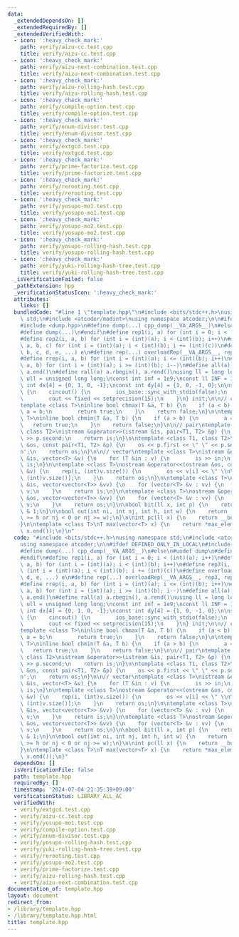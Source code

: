 ```yaml
---
data:
  _extendedDependsOn: []
  _extendedRequiredBy: []
  _extendedVerifiedWith:
  - icon: ':heavy_check_mark:'
    path: verify/aizu-cc.test.cpp
    title: verify/aizu-cc.test.cpp
  - icon: ':heavy_check_mark:'
    path: verify/aizu-next-combination.test.cpp
    title: verify/aizu-next-combination.test.cpp
  - icon: ':heavy_check_mark:'
    path: verify/aizu-rolling-hash.test.cpp
    title: verify/aizu-rolling-hash.test.cpp
  - icon: ':heavy_check_mark:'
    path: verify/compile-option.test.cpp
    title: verify/compile-option.test.cpp
  - icon: ':heavy_check_mark:'
    path: verify/enum-divisor.test.cpp
    title: verify/enum-divisor.test.cpp
  - icon: ':heavy_check_mark:'
    path: verify/extgcd.test.cpp
    title: verify/extgcd.test.cpp
  - icon: ':heavy_check_mark:'
    path: verify/prime-factorize.test.cpp
    title: verify/prime-factorize.test.cpp
  - icon: ':heavy_check_mark:'
    path: verify/rerooting.test.cpp
    title: verify/rerooting.test.cpp
  - icon: ':heavy_check_mark:'
    path: verify/yosupo-mo1.test.cpp
    title: verify/yosupo-mo1.test.cpp
  - icon: ':heavy_check_mark:'
    path: verify/yosupo-mo2.test.cpp
    title: verify/yosupo-mo2.test.cpp
  - icon: ':heavy_check_mark:'
    path: verify/yosupo-rolling-hash.test.cpp
    title: verify/yosupo-rolling-hash.test.cpp
  - icon: ':heavy_check_mark:'
    path: verify/yuki-rolling-hash-tree.test.cpp
    title: verify/yuki-rolling-hash-tree.test.cpp
  _isVerificationFailed: false
  _pathExtension: hpp
  _verificationStatusIcon: ':heavy_check_mark:'
  attributes:
    links: []
  bundledCode: "#line 1 \"template.hpp\"\n#include <bits/stdc++.h>\nusing namespace\
    \ std;\n#include <atcoder/modint>\nusing namespace atcoder;\n\n#ifdef DEFINED_ONLY_IN_LOCAL\n\
    #include <dump.hpp>\n#define dump(...) cpp_dump(__VA_ARGS__)\n#else\n#undef dump\n\
    #define dump(...)\n#endif\n#define rep1(i, a) for (int i = 0; i < (int)(a); i++)\n\
    #define rep2(i, a, b) for (int i = (int)(a); i < (int)(b); i++)\n#define rep3(i,\
    \ a, b, c) for (int i = (int)(a); i < (int)(b); i += (int)(c))\n#define overloadRep(a,\
    \ b, c, d, e, ...) e\n#define rep(...) overloadRep(__VA_ARGS__, rep3, rep2, rep1)(__VA_ARGS__)\n\
    #define rrep(i, a, b) for (int i = (int)(a); i <= (int)(b); i++)\n#define drep(i,\
    \ a, b) for (int i = (int)(a); i >= (int)(b); i--)\n#define all(a) a.begin(),\
    \ a.end()\n#define rall(a) a.rbegin(), a.rend()\nusing ll = long long;\nusing\
    \ ull = unsigned long long;\nconst int inf = 1e9;\nconst ll INF = 1e18;\nconst\
    \ int dx[4] = {0, 1, 0, -1};\nconst int dy[4] = {1, 0, -1, 0};\n\nstruct cincout\
    \ {\n    cincout() {\n        ios_base::sync_with_stdio(false);\n        cin.tie(nullptr);\n\
    \        cout << fixed << setprecision(15);\n    }\n} init;\n\n// chmax chmin\n\
    template <class T>\ninline bool chmax(T &a, T b) {\n    if (a < b) {\n       \
    \ a = b;\n        return true;\n    }\n    return false;\n}\n\ntemplate <class\
    \ T>\ninline bool chmin(T &a, T b) {\n    if (a > b) {\n        a = b;\n     \
    \   return true;\n    }\n    return false;\n}\n\n// pair\ntemplate <class T1,\
    \ class T2>\nistream &operator>>(istream &is, pair<T1, T2> &p) {\n    is >> p.first\
    \ >> p.second;\n    return is;\n}\n\ntemplate <class T1, class T2>\nostream &operator<<(ostream\
    \ &os, const pair<T1, T2> &p) {\n    os << p.first << \" \" << p.second << '\\\
    n';\n    return os;\n}\n\n// vector\ntemplate <class T>\nistream &operator>>(istream\
    \ &is, vector<T> &v) {\n    for (T &in : v) {\n        is >> in;\n    }\n    return\
    \ is;\n}\n\ntemplate <class T>\nostream &operator<<(ostream &os, const vector<T>\
    \ &v) {\n    rep(i, (int)v.size()) {\n        os << v[i] << \" \\n\"[i + 1 ==\
    \ (int)v.size()];\n    }\n    return os;\n}\n\ntemplate <class T>\nistream &operator>>(istream\
    \ &is, vector<vector<T>> &vv) {\n    for (vector<T> &v : vv) {\n        is >>\
    \ v;\n    }\n    return is;\n}\n\ntemplate <class T>\nostream &operator<<(ostream\
    \ &os, vector<vector<T>> &vv) {\n    for (vector<T> &v : vv) {\n        os <<\
    \ v;\n    }\n    return os;\n}\n\nbool bit(ll x, int p) {\n    return (x >> p)\
    \ & 1;\n}\n\nbool out(int ni, int nj, int h, int w) {\n    return (ni < 0 or ni\
    \ >= h or nj < 0 or nj >= w);\n}\n\nint pc(ll x) {\n    return __builtin_popcountll(x);\n\
    }\n\ntemplate <class T>\nT max(vector<T> x) {\n    return *max_element(x.begin(),\
    \ x.end());\n}\n"
  code: "#include <bits/stdc++.h>\nusing namespace std;\n#include <atcoder/modint>\n\
    using namespace atcoder;\n\n#ifdef DEFINED_ONLY_IN_LOCAL\n#include <dump.hpp>\n\
    #define dump(...) cpp_dump(__VA_ARGS__)\n#else\n#undef dump\n#define dump(...)\n\
    #endif\n#define rep1(i, a) for (int i = 0; i < (int)(a); i++)\n#define rep2(i,\
    \ a, b) for (int i = (int)(a); i < (int)(b); i++)\n#define rep3(i, a, b, c) for\
    \ (int i = (int)(a); i < (int)(b); i += (int)(c))\n#define overloadRep(a, b, c,\
    \ d, e, ...) e\n#define rep(...) overloadRep(__VA_ARGS__, rep3, rep2, rep1)(__VA_ARGS__)\n\
    #define rrep(i, a, b) for (int i = (int)(a); i <= (int)(b); i++)\n#define drep(i,\
    \ a, b) for (int i = (int)(a); i >= (int)(b); i--)\n#define all(a) a.begin(),\
    \ a.end()\n#define rall(a) a.rbegin(), a.rend()\nusing ll = long long;\nusing\
    \ ull = unsigned long long;\nconst int inf = 1e9;\nconst ll INF = 1e18;\nconst\
    \ int dx[4] = {0, 1, 0, -1};\nconst int dy[4] = {1, 0, -1, 0};\n\nstruct cincout\
    \ {\n    cincout() {\n        ios_base::sync_with_stdio(false);\n        cin.tie(nullptr);\n\
    \        cout << fixed << setprecision(15);\n    }\n} init;\n\n// chmax chmin\n\
    template <class T>\ninline bool chmax(T &a, T b) {\n    if (a < b) {\n       \
    \ a = b;\n        return true;\n    }\n    return false;\n}\n\ntemplate <class\
    \ T>\ninline bool chmin(T &a, T b) {\n    if (a > b) {\n        a = b;\n     \
    \   return true;\n    }\n    return false;\n}\n\n// pair\ntemplate <class T1,\
    \ class T2>\nistream &operator>>(istream &is, pair<T1, T2> &p) {\n    is >> p.first\
    \ >> p.second;\n    return is;\n}\n\ntemplate <class T1, class T2>\nostream &operator<<(ostream\
    \ &os, const pair<T1, T2> &p) {\n    os << p.first << \" \" << p.second << '\\\
    n';\n    return os;\n}\n\n// vector\ntemplate <class T>\nistream &operator>>(istream\
    \ &is, vector<T> &v) {\n    for (T &in : v) {\n        is >> in;\n    }\n    return\
    \ is;\n}\n\ntemplate <class T>\nostream &operator<<(ostream &os, const vector<T>\
    \ &v) {\n    rep(i, (int)v.size()) {\n        os << v[i] << \" \\n\"[i + 1 ==\
    \ (int)v.size()];\n    }\n    return os;\n}\n\ntemplate <class T>\nistream &operator>>(istream\
    \ &is, vector<vector<T>> &vv) {\n    for (vector<T> &v : vv) {\n        is >>\
    \ v;\n    }\n    return is;\n}\n\ntemplate <class T>\nostream &operator<<(ostream\
    \ &os, vector<vector<T>> &vv) {\n    for (vector<T> &v : vv) {\n        os <<\
    \ v;\n    }\n    return os;\n}\n\nbool bit(ll x, int p) {\n    return (x >> p)\
    \ & 1;\n}\n\nbool out(int ni, int nj, int h, int w) {\n    return (ni < 0 or ni\
    \ >= h or nj < 0 or nj >= w);\n}\n\nint pc(ll x) {\n    return __builtin_popcountll(x);\n\
    }\n\ntemplate <class T>\nT max(vector<T> x) {\n    return *max_element(x.begin(),\
    \ x.end());\n}"
  dependsOn: []
  isVerificationFile: false
  path: template.hpp
  requiredBy: []
  timestamp: '2024-07-04 21:35:39+09:00'
  verificationStatus: LIBRARY_ALL_AC
  verifiedWith:
  - verify/extgcd.test.cpp
  - verify/aizu-cc.test.cpp
  - verify/yosupo-mo1.test.cpp
  - verify/compile-option.test.cpp
  - verify/enum-divisor.test.cpp
  - verify/yosupo-rolling-hash.test.cpp
  - verify/yuki-rolling-hash-tree.test.cpp
  - verify/rerooting.test.cpp
  - verify/yosupo-mo2.test.cpp
  - verify/prime-factorize.test.cpp
  - verify/aizu-rolling-hash.test.cpp
  - verify/aizu-next-combination.test.cpp
documentation_of: template.hpp
layout: document
redirect_from:
- /library/template.hpp
- /library/template.hpp.html
title: template.hpp
---
```

